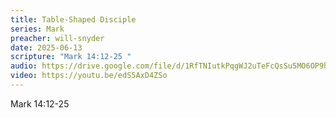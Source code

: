 ```yaml
---
title: Table-Shaped Disciple
series: Mark
preacher: will-snyder
date: 2025-06-13
scripture: "Mark 14:12-25 "
audio: https://drive.google.com/file/d/1RfTNIutkPqgWJ2uTeFcQsSu5MO6OP9hM/view?usp=sharing
video: https://youtu.be/edS5AxD4ZSo
---
```

Mark 14:12-25
